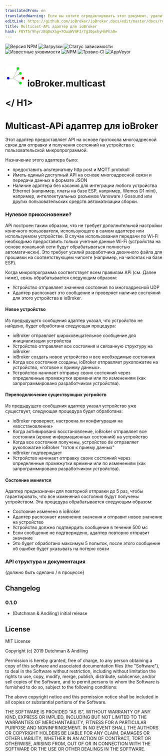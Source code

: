```yaml
---
translatedFrom: en
translatedWarning: Если вы хотите отредактировать этот документ, удалите поле «translationFrom», в противном случае этот документ будет снова автоматически переведен
editLink: https://github.com/ioBroker/ioBroker.docs/edit/master/docs/ru/adapterref/iobroker.multicast/README.md
title: Multicast-APi адаптер для ioBroker
hash: FQYT5r9hyrzBqOoXag+7OuaWV4F3/7g10pxhyHnPha0=
---
```

![Версия NPM](http://img.shields.io/npm/v/iobroker.multicast.svg)
![Загрузки](https://img.shields.io/npm/dm/iobroker.multicast.svg)
![Статус зависимости](https://img.shields.io/david/iobroker-community-adapters/iobroker.multicast.svg)
![Известные уязвимости](https://snyk.io/test/github/iobroker-community-adapters/ioBroker.multicast/badge.svg)
![NPM](https://nodei.co/npm/iobroker.multicast.png?downloads=true)
![Трэвис-CI](http://img.shields.io/travis/iobroker-community-adapters/ioBroker.multicast/master.svg)
![AppVeyor](https://ci.appveyor.com/api/projects/status/github/iobroker-community-adapters/ioBroker.multicast?branch=master&svg=true)

<h1>

<img  src="admin/multicast.png"  width="64"/> ioBroker.multicast

</ H1>

# Multicast-APi адаптер для ioBroker
Этот адаптер предоставляет API на основе протокола многоадресной связи для отправки и получения состояний на устройства с пользовательской микропрограммой.

Назначение этого адаптера было:

* предоставить альтернативу http post и MQTT protokoll
* Иметь единый доступный API на основе многоадресной связи и передачи данных в формате JSON
* Наличие адаптера без касания для интеграции любого устройства Ethernet (например, платы на базе ESP, например, Wemos D1 mini), например, интеллектуальных разъемов Vansware / Gosound или других пользовательских средств автоматизации сборки.

### Нулевое прикосновение?
APi построен таким образом, что не требует дополнительной настройки конечного пользователя, использующего в самом адаптере или используемом устройстве.
В случае использования передачи по Wi-Fi необходимо предоставить только учетные данные Wi-Fi (устройства на основе локальной сети будут обрабатываться полностью автоматически).
Это требует усилий разработчика двоичного файла для прошивки на соответствующем чипсете (например, на чипсетах на базе ESP).

Когда микропрограмма соответствует всем правилам APi (см. Далее ниже), связь обрабатывается следующим образом:

* Устройство отправляет значения состояния по многоадресной UDP
* Адаптер распознает это сообщение и проверяет наличие состояний для этого устройства в ioBroker.

#### Новое устройство
Из предыдущего сообщения адаптер указал, что устройство не найдено, будет обработана следующая процедура:

* ioBroker отправляет широковещательное сообщение для инициализации устройства
* Устройство отправляет все состояния и связанную структуру на ioBroker
* ioBroker создать новое устройство и все необходимые состояния
* Когда все состояния созданы, ioBroker отправляет рукопожатие на устройство, «готовое к приему данных».
* Устройство начинает отправку своих состояний через определенные промежутки времени или по изменениям (как запрограммировано разработчиком устройства).

#### Переподключение существующих устройств
Из предыдущего сообщения адаптер указал устройство уже существует, следующая процедура будет обработана:

* ioBroker проверяет, настроена ли конфигурация на «восстановление»
* Когда активировано восстановление, ioBroker отправляет все состояния (кроме информационных состояний) на устройство
* Когда все состояния получены, устройство de отправляет рукопожатие ioBroker "готов к приему данных"
* ioBroker подтверждает
* Устройство начинает отправку своих состояний через определенные промежутки времени или по изменениям (как запрограммировано разработчиком устройства).

#### Состояние меняется
Адаптер предназначен для повторной отправки до 5 раз, чтобы гарантировать, что все изменения состояния будут получены устройством. Эта процедура обрабатывается следующим образом:

* Состояние изменено в ioBroker
* Адаптер распознает изменение значения и отправит новое значение на устройство
* Устройство должно подтвердить сообщение в течение 500 мс
* Если сообщение не подтверждено, адаптер повторно отправит значение
* Это будет обработано максимум 5 попыток, после этого сообщение об ошибке будет указывать на потерю связи

### API структура и документация
{должно быть сделано / в процессе}

## Changelog

### 0.1.0

* (Dutchman & Andiling) initial release

## License

MIT License

Copyright (c) 2019 Dutchman & Andiling

Permission is hereby granted, free of charge, to any person obtaining a copy
of this software and associated documentation files (the "Software"), to deal
in the Software without restriction, including without limitation the rights
to use, copy, modify, merge, publish, distribute, sublicense, and/or sell
copies of the Software, and to permit persons to whom the Software is
furnished to do so, subject to the following conditions:

The above copyright notice and this permission notice shall be included in all
copies or substantial portions of the Software.

THE SOFTWARE IS PROVIDED "AS IS", WITHOUT WARRANTY OF ANY KIND, EXPRESS OR
IMPLIED, INCLUDING BUT NOT LIMITED TO THE WARRANTIES OF MERCHANTABILITY,
FITNESS FOR A PARTICULAR PURPOSE AND NONINFRINGEMENT. IN NO EVENT SHALL THE
AUTHORS OR COPYRIGHT HOLDERS BE LIABLE FOR ANY CLAIM, DAMAGES OR OTHER
LIABILITY, WHETHER IN AN ACTION OF CONTRACT, TORT OR OTHERWISE, ARISING FROM,
OUT OF OR IN CONNECTION WITH THE SOFTWARE OR THE USE OR OTHER DEALINGS IN THE
SOFTWARE.